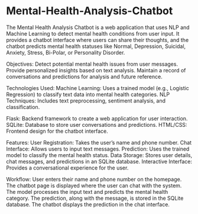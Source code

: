 # Mental-Health-Analysis-Chatbot
The Mental Health Analysis Chatbot is a web application that uses NLP and Machine Learning to detect mental health conditions from user input. It provides a chatbot interface where users can share their thoughts, and the chatbot predicts mental health statuses like Normal, Depression, Suicidal, Anxiety, Stress, Bi-Polar, or Personality Disorder.

Objectives:
Detect potential mental health issues from user messages.
Provide personalized insights based on text analysis.
Maintain a record of conversations and predictions for analysis and future reference.

Technologies Used:
Machine Learning: Uses a trained model (e.g., Logistic Regression) to classify text data into mental health categories.
NLP Techniques: Includes text preprocessing, sentiment analysis, and classification.

Flask: Backend framework to create a web application for user interaction.
SQLite: Database to store user conversations and predictions.
HTML/CSS: Frontend design for the chatbot interface.

Features:
User Registration: Takes the user’s name and phone number.
Chat Interface: Allows users to input text messages.
Prediction: Uses the trained model to classify the mental health status.
Data Storage: Stores user details, chat messages, and predictions in an SQLite database.
Interactive Interface: Provides a conversational experience for the user.

Workflow:
User enters their name and phone number on the homepage.
The chatbot page is displayed where the user can chat with the system.
The model processes the input text and predicts the mental health category.
The prediction, along with the message, is stored in the SQLite database.
The chatbot displays the prediction in the chat interface.
